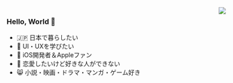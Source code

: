 <img align="right" src="https://github-readme-stats.vercel.app/api?username=tatsuz0u&show_icons=true&hide_title=true&hide_border=true&icon_color=CE1D2D&text_color=718096&bg_color=00000000" />

### Hello, World 👋

- 🇯🇵 日本で暮らしたい
- 🎨 UI・UXを学びたい
- 📱 iOS開発者＆Appleファン
- 🙍 恋愛したいけど好きな人ができない
- 😸 小説・映画・ドラマ・マンガ・ゲーム好き
